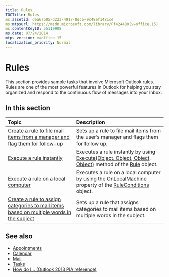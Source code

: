 ```yaml
---
title: Rules
TOCTitle: Rules
ms:assetid: dea67b05-d223-4917-8dc6-9c48ef1481ce
ms:mtpsurl: https://msdn.microsoft.com/library/Ff424480(v=office.15)
ms:contentKeyID: 55119908
ms.date: 07/24/2014
mtps_version: v=office.15
localization_priority: Normal
---
```


# Rules

This section provides sample tasks that involve Microsoft Outlook rules. Rules are one of the most powerful features in Outlook for helping you stay organized and respond to the continuous flow of messages into your Inbox.

## In this section

|Topic|Description|
|:----|:----------|
|[Create a rule to file mail items from a manager and flag them for follow-up](how-to-create-a-rule-to-file-mail-items-from-a-manager-and-flag-them-for-follow-up.md)  |Sets up a rule to file mail items from the user’s manager and flags them for follow up.|
|[Execute a rule instantly](how-to-execute-a-rule-instantly.md)  |Executes a rule instantly by using [Execute(Object, Object, Object, Object)](https://msdn.microsoft.com/library/bb645769\(v=office.15\)) method of the [Rule](https://msdn.microsoft.com/library/bb647152\(v=office.15\)) object.|
|[Execute a rule on a local computer](how-to-execute-a-rule-on-a-local-computer.md)  |Executes a rule on a local computer by using the [OnLocalMachine](https://msdn.microsoft.com/library/bb612005\(v=office.15\)) property of the [RuleConditions](https://msdn.microsoft.com/library/bb610965\(v=office.15\)) object.|
|[Create a rule to assign categories to mail items based on multiple words in the subject](how-to-create-a-rule-to-assign-categories-to-mail-items-based-on-multiple-words-in-the-subject.md)  |Sets up a rule that assigns categories to mail items based on multiple words in the subject.|

## See also

- [Appointments](appointments.md)
- [Calendar](calendar.md)
- [Mail](mail.md)
- [Tasks](tasks.md)
- [How do I... (Outlook 2013 PIA reference)](how-do-i-outlook-2013-pia-reference.md)

